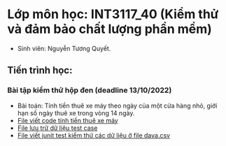 # Lớp môn học: INT3117_40 (Kiểm thử và đảm bảo chất lượng phần mềm)
- Sinh viên: Nguyễn Tương Quyết.

## Tiến trình học:
### Bài tập kiểm thử hộp đen (deadline 13/10/2022)
- Bài toán: Tính tiền thuê xe máy theo ngày của một cửa hàng nhỏ, giới hạn số ngày thuê xe trong vòng 14 ngày.
- [File viết code tính tiền thuê xe máy](https://github.com/canghuadijun/Testing-INT3117_40/blob/main/RentalPrice/src/main/java/RentalPrice.java)
- [File lưu trữ dữ liệu test case](https://github.com/canghuadijun/Testing-INT3117_40/blob/main/RentalPrice/src/main/resources/data.csv)
- [File viết junit test kiểm thử các dữ liệu ở file dava.csv](https://github.com/canghuadijun/Testing-INT3117_40/blob/main/RentalPrice/src/test/java/RentalPriceCsvTest.java)
